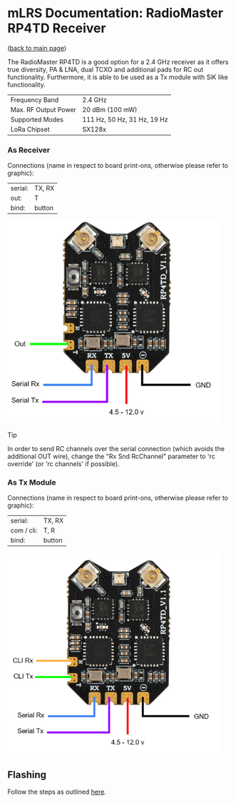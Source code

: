 # mLRS Documentation: RadioMaster RP4TD Receiver #

([back to main page](../README.md))

The RadioMaster RP4TD is a good option for a 2.4 GHz receiver as it offers true diversity, PA & LNA, dual TCXO and additional pads for RC out functionality.  Furthermore, it is able to be used as a Tx module with SiK like functionality.

<table>
  <tbody>
    <tr>
      <td>Frequency Band</td>
      <td>2.4 GHz</td>
    </tr>
    <tr>
      <td>Max. RF Output Power</td>
      <td>20 dBm (100 mW)</td>
    </tr>
    <tr>
      <td>Supported Modes</td>
      <td>111 Hz, 50 Hz, 31 Hz, 19 Hz</td>
    </tr>
    <tr>
      <td>LoRa Chipset</td>
      <td>SX128x</td>
    </tr>
  </tbody>
</table>

### As Receiver ###

Connections (name in respect to board print-ons, otherwise please refer to graphic):

<table>
  <tbody>
    <tr>
      <td>serial:</td><td>TX, RX</td>
    </tr><tr>
      <td>out:</td><td>T</td>
    </tr><tr>
      <td>bind:</td><td>button</td>
    </tr>
  </tbody>
</table>

<img src="images/RP4_Rx_Wiring.png" width="480">

> [!TIP]
> In order to send RC channels over the serial connection (which avoids the additional OUT wire), change the "Rx Snd RcChannel" parameter to 'rc override' (or 'rc channels' if possible).

### As Tx Module ###

Connections (name in respect to board print-ons, otherwise please refer to graphic):

<table>
  <tbody>
    <tr>
      <td>serial:</td><td>TX, RX</td>
    </tr><tr>
      <td>com / cli:</td><td>T, R</td>
    </tr><tr>
      <td>bind:</td><td>button</td>
    </tr>
  </tbody>
</table>

<img src="images/RP4_Tx_Wiring.png" width="480">

## Flashing ##

Follow the steps as outlined [here](ELRS_RECEIVERS.md#flashing).
